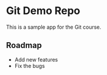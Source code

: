 # Git Demo Repo

This is a sample app for the Git course.

## Roadmap

- Add new features
- Fix the bugs
